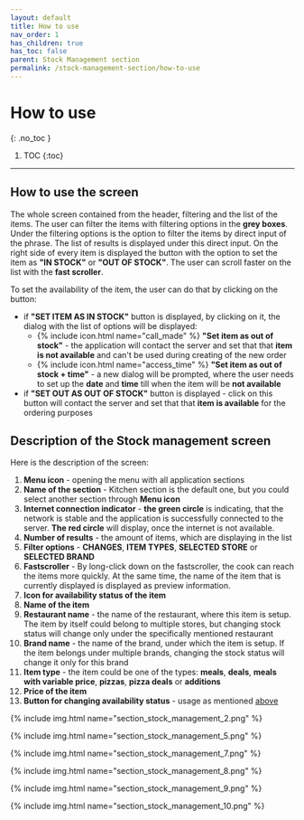 ```yaml
---
layout: default
title: How to use
nav_order: 1
has_children: true
has_toc: false
parent: Stock Management section
permalink: /stock-management-section/how-to-use
---
```


# How to use
{: .no_toc }

1. TOC
{:toc}

---

## How to use the screen
The whole screen contained from the header, filtering and the list of the items. The user can filter the items with filtering options in the <span class="text-grey-dk-100">**grey boxes**</span>. Under the filtering options is the option to filter the items by direct input of the phrase. The list of results is displayed under this direct input. On the right side of every item is displayed the button with the option to set the item as <span class="text-green-200">**"IN STOCK"**</span> or <span class="text-red-200">**"OUT OF STOCK"**</span>. The user can scroll faster on the list with the **fast scroller**.

To set the availability of the item, the user can do that by clicking on the button:
- if <span class="text-green-200">**"SET ITEM AS IN STOCK"**</span> button is displayed, by clicking on it, the dialog with the list of options will be displayed:
	- {% include icon.html name="call_made" %} **"Set item as out of stock"** - the application will contact the server and set that that **item is not available** and can't be used during creating of the new order
	- {% include icon.html name="access_time" %} **"Set item as out of stock + time"** - a new dialog will be prompted, where the user needs to set up the **date** and **time** till when the item will be **not available**
- if <span class="text-red-200">**"SET OUT AS OUT OF STOCK"**</span> button is displayed - click on this button will contact the server and set that that **item is available** for the ordering purposes

## Description of the Stock management screen
Here is the description of the screen:
1. **Menu icon** - opening the menu with all application sections
1. **Name of the section** - Kitchen section is the default one, but you could select another section through **Menu icon**
1. **Internet connection indicator** - <span class="text-green-200">**the green circle**</span> is indicating, that the network is stable and the application is successfully connected to the server. <span class="text-red-200">**The red circle**</span> will display, once the internet is not available.
1. **Number of results** - the amount of items, which are displaying in the list
1. **Filter options** - **CHANGES**, **ITEM TYPES**, **SELECTED STORE** or **SELECTED BRAND**
1. **Fastscroller** - By long-click down on the fastscroller, the cook can reach the items more quickly. At the same time, the name of the item that is currently displayed is displayed as preview information.
1. **Icon for availability status of the item**
1. **Name of the item**
1. **Restaurant name** - the name of the restaurant, where this item is setup. The item by itself could belong to multiple stores, but changing stock status will change only under the specifically mentioned restaurant
1. **Brand name** - the name of the brand, under which the item is setup. If the item belongs under multiple brands, changing the stock status will change it only for this brand
1. **Item type** - the item could be one of the types: **meals**, **deals**, **meals with variable price**, **pizzas**, **pizza deals** or **additions**
1. **Price of the item**
1. **Button for changing availability status** - usage as mentioned [above](#how-to-use-the-screen)

{% include img.html name="section_stock_management_2.png" %}

{% include img.html name="section_stock_management_5.png" %}

{% include img.html name="section_stock_management_7.png" %}

{% include img.html name="section_stock_management_8.png" %}

{% include img.html name="section_stock_management_9.png" %}

{% include img.html name="section_stock_management_10.png" %}

